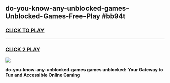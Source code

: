 
## do-you-know-any-unblocked-games-Unblocked-Games-Free-Play #bb94t
<h3>
<a href="https://us.freeplayer.one?title=do-you-know-any-unblocked-games&ref=9M">CLICK TO PLAY</a></h3>
<hr>

<h3>
<a href="https://us.freeplayer.one?title=do-you-know-any-unblocked-games&ref=9M">CLICK 2 PLAY</a>
  
</h3>

<a href="https://us.freeplayer.one?title=do-you-know-any-unblocked-games&ref=9M"><img src="https://clearcache.store/games.png"></a>


**do-you-know-any-unblocked-games games unblocked: Your Gateway to Fun and Accessible Online Gaming**
